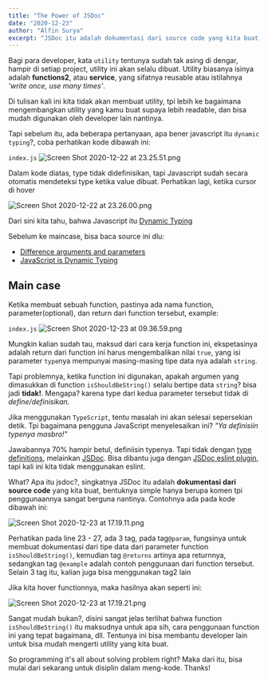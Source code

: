 ```yaml
---
title: "The Power of JSDoc"
date: "2020-12-23"
author: "Alfin Surya"
excerpt: "JSDoc itu adalah dokumentasi dari source code yang kita buat, bentuknya simple hanya berupa komen tpi penggunaannya sangat berguna nantinya. Contohnya ada pada"
---
```


Bagi para developer, kata `utility` tentunya sudah tak asing di dengar, hampir di setiap project, utility ini akan selalu dibuat. Utility biasanya isinya adalah **functions2**, atau **service**, yang sifatnya reusable atau istilahnya *'write once, use many times'*. 

Di tulisan kali ini kita tidak akan membuat utility, tpi lebih ke bagaimana mengembangkan utility yang kamu buat supaya lebih readable, dan bisa mudah digunakan oleh developer lain nantinya.

Tapi sebelum itu, ada beberapa pertanyaan, apa bener javascript itu `dynamic typing`?, coba perhatikan kode dibawah ini:

`index.js` 
![Screen Shot 2020-12-22 at 23.25.51.png](https://i.imgur.com/FzuxGFm.png) 

Dalam kode diatas, type tidak didefinisikan, tapi Javascript sudah secara otomatis mendeteksi type ketika value dibuat. Perhatikan lagi, ketika cursor di hover

![Screen Shot 2020-12-22 at 23.26.00.png](https://i.imgur.com/GDIWkrI.png) 

Dari sini kita tahu, bahwa Javascript itu [Dynamic Typing](https://developer.mozilla.org/en-US/docs/Glossary/Dynamic_typing) 

Sebelum ke maincase, bisa baca source ini dlu:
- [Difference arguments and parameters](https://www.quora.com/What-is-the-difference-between-argument-and-parameters-in-C)
- [JavaScript is Dynamic Typing](https://developer.mozilla.org/en-US/docs/Glossary/Dynamic_typing)


## Main case
Ketika membuat sebuah function, pastinya ada nama function, parameter(optional), dan return dari function tersebut, example: 

`index.js` 
![Screen Shot 2020-12-23 at 09.36.59.png](https://i.imgur.com/dsYbojg.png) 

Mungkin kalian sudah tau, maksud dari cara kerja function ini, ekspetasinya adalah return dari function ini harus mengembalikan nilai `true`, yang isi parameter `type`nya mempunyai masing-masing tipe data nya adalah `string`. 

Tapi problemnya, ketika function ini digunakan, apakah argumen yang dimasukkan di function `isShouldBeString()` selalu bertipe data `string`?  bisa jadi **tidak!**. 
Mengapa? karena type dari kedua parameter tersebut tidak di *define/definisikan*.

Jika menggunakan `TypeScript`, tentu masalah ini akan selesai sepersekian detik. Tpi bagaimana pengguna JavaScript menyelesaikan ini? *"Ya definisiin typenya masbro!"*


Jawabannya 70% hampir betul, definiisin typenya. Tapi tidak dengan [type definitions](https://www.typescriptlang.org/docs/handbook/basic-types.html), melainkan [JSDoc](https://jsdoc.app/). Bisa dibantu juga dengan [JSDoc eslint plugin](https://eslint.org/docs/rules/valid-jsdoc), tapi kali ini kita tidak menggunakan eslint.

What? Apa itu jsdoc?, singkatnya JSDoc itu adalah **dokumentasi dari source code** yang kita buat, bentuknya simple hanya berupa komen tpi penggunaannya sangat berguna nantinya. Contohnya ada pada kode dibawah ini:

![Screen Shot 2020-12-23 at 17.19.11.png](https://i.imgur.com/aDVKgy2.png) 

Perhatikan pada line 23 - 27, ada 3 tag, pada tag`@param`, fungsinya untuk membuat dokumentasi dari tipe data dari parameter function `isShouldBeString()`, kemudian tag `@returns` artinya apa returnnya, sedangkan tag `@example` adalah contoh penggunaan dari function tersebut. Selain 3 tag itu, kalian juga bisa menggunakan tag2 lain

Jika kita hover functionnya, maka hasilnya akan seperti ini:

![Screen Shot 2020-12-23 at 17.19.21.png](https://i.imgur.com/a20qUEw.png) 

Sangat mudah bukan?, disini sangat jelas terlihat bahwa function `isShouldBeString()` itu maksudnya untuk apa sih, cara penggunaan function ini yang tepat bagaimana, dll. Tentunya ini bisa membantu developer lain untuk bisa mudah mengerti utility yang kita buat.

So programming it's all about solving problem right? Maka dari itu, bisa mulai dari sekarang untuk disiplin dalam meng-kode. Thanks!